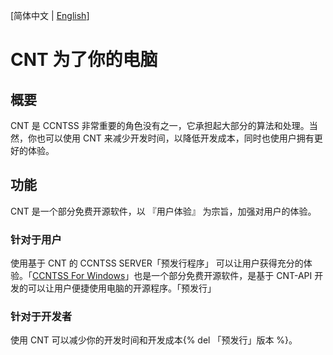 [简体中文 | <a href="./Readme(en-us).md">English</a>]

# CNT 为了你的电脑
## 概要
CNT 是 CCNTSS 非常重要的角色没有之一，它承担起大部分的算法和处理。当然，你也可以使用 CNT 来减少开发时间，以降低开发成本，同时也使用户拥有更好的体验。
## 功能
CNT 是一个部分免费开源软件，以 『用户体验』 为宗旨，加强对用户的体验。
### 针对于用户
使用基于 CNT 的 CCNTSS SERVER「预发行程序」 可以让用户获得充分的体验。「<a href="https://github.com/TaimWay/CCNTSS_Server-Windows">CCNTSS For Windows</a>」也是一个部分免费开源软件，是基于 CNT-API 开发的可以让用户便捷使用电脑的开源程序。「预发行」
### 针对于开发者
使用 CNT 可以减少你的开发时间和开发成本{% del 「预发行」版本 %}。